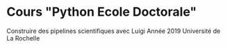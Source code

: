 # Cours "Python Ecole Doctorale"

Construire des pipelines scientifiques avec Luigi
Année 2019
Université de La Rochelle